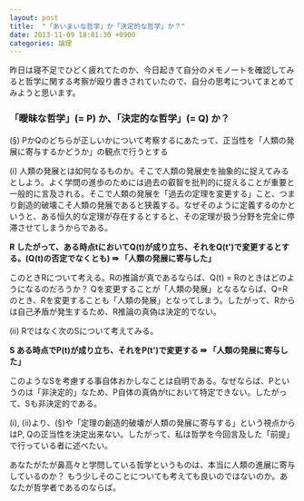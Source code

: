 ```yaml
---
layout: post
title:  "「あいまいな哲学」か「決定的な哲学」か？"
date: 2013-11-09 18:01:30 +0900
categories: 論理
---
```


昨日は寝不足でひどく疲れてたのか、今日起きて自分のメモノートを確認してみると哲学に関する考察が殴り書きされていたので、自分の思考についてまとめてみようと思います。


### 「曖昧な哲学」(= P) か、「決定的な哲学」(= Q) か？

(§) PかQのどちらが正しいかについて考察するにあたって、正当性を「人類の発展に寄与するかどうか」の観点で行うとする

(i) 人類の発展とは如何なるものか。そこで人類の発展史を抽象的に捉えてみるとしよう。よく学問の進歩のためには過去の叡智を批判的に捉えることが重要と一般的に言及される。そこで人類の発展を「過去の定理を変更する」こと、つまり創造的破壊こそ人類の発展であると狭義する。なぜそのように定義するのかというと、ある恒久的な定理が存在するとすると、その定理が扱う分野を完全に停滞させてしまうからである。

**R したがって、ある時点tにおいてQ(t)が成り立ち、それをQ(t')で変更するとする。(Q(t)の否定でなくとも) ⇛ 「人類の発展に寄与した」**

このときRについて考える。Rの推論が真であるならば、Q(t) = Rのときはどのようになるのだろうか？
Qを変更することが「人類の発展」となるならば、Q=Rのとき、Rを変更することも「人類の発展」となってしまう。したがって、Rからは自己矛盾が発生するため、R推論の真偽は決定的でない。

(ii) Rではなく次のSについて考えてみる。

**S ある時点でP(t)が成り立ち、それをP(t')で変更する ⇛ 「人類の発展に寄与した」**

このようなSを考慮する事自体おかしなことは自明である。なぜならば、Pというのは「非決定的」なため、P自体の真偽がtにおいて特定できない。したがって、Sも非決定的である。

(i), (ii)より、(§)や「定理の創造的破壊が人類の発展に寄与する」という視点からはP, Qの正当性を決定出来ない。したがって、私は哲学を今回言及した「前提」で行っている者に述べたい。

あなたがたが鼻高々と学問している哲学というものは、本当に人類の進展に寄与しているのか？
もう少しそのことについても考えても良いのではないのか。あなたが哲学者であるのならば。
